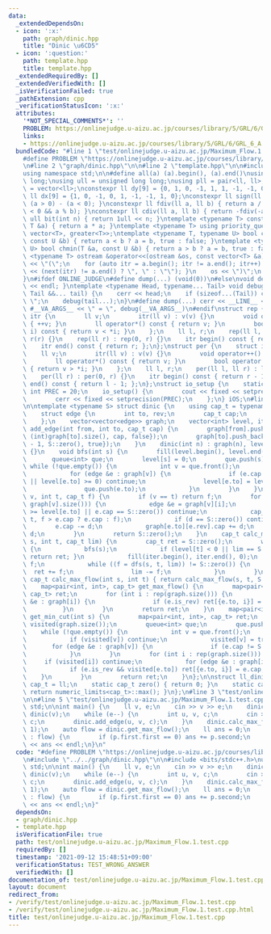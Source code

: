 ```yaml
---
data:
  _extendedDependsOn:
  - icon: ':x:'
    path: graph/dinic.hpp
    title: "Dinic \u6CD5"
  - icon: ':question:'
    path: template.hpp
    title: template.hpp
  _extendedRequiredBy: []
  _extendedVerifiedWith: []
  _isVerificationFailed: true
  _pathExtension: cpp
  _verificationStatusIcon: ':x:'
  attributes:
    '*NOT_SPECIAL_COMMENTS*': ''
    PROBLEM: https://onlinejudge.u-aizu.ac.jp/courses/library/5/GRL/6/GRL_6_A
    links:
    - https://onlinejudge.u-aizu.ac.jp/courses/library/5/GRL/6/GRL_6_A
  bundledCode: "#line 1 \"test/onlinejudge.u-aizu.ac.jp/Maximum_Flow.1.test.cpp\"\n\
    #define PROBLEM \"https://onlinejudge.u-aizu.ac.jp/courses/library/5/GRL/6/GRL_6_A\"\
    \n#line 2 \"graph/dinic.hpp\"\n\n#line 2 \"template.hpp\"\n\n#include <bits/stdc++.h>\n\
    using namespace std;\n\n#define all(a) (a).begin(), (a).end()\nusing ll = long\
    \ long;\nusing ull = unsigned long long;\nusing pll = pair<ll, ll>;\nusing vll\
    \ = vector<ll>;\nconstexpr ll dy[9] = {0, 1, 0, -1, 1, 1, -1, -1, 0};\nconstexpr\
    \ ll dx[9] = {1, 0, -1, 0, 1, -1, -1, 1, 0};\nconstexpr ll sign(ll a) { return\
    \ (a > 0) - (a < 0); }\nconstexpr ll fdiv(ll a, ll b) { return a / b - ((a ^ b)\
    \ < 0 && a % b); }\nconstexpr ll cdiv(ll a, ll b) { return -fdiv(-a, b); }\nconstexpr\
    \ ull bit(int n) { return 1ull << n; }\ntemplate <typename T> constexpr T sq(const\
    \ T &a) { return a * a; }\ntemplate <typename T> using priority_queue_rev = priority_queue<T,\
    \ vector<T>, greater<T>>;\ntemplate <typename T, typename U> bool chmax(T &a,\
    \ const U &b) { return a < b ? a = b, true : false; }\ntemplate <typename T, typename\
    \ U> bool chmin(T &a, const U &b) { return a > b ? a = b, true : false; }\ntemplate\
    \ <typename T> ostream &operator<<(ostream &os, const vector<T> &a) {\n    os\
    \ << \"(\";\n    for (auto itr = a.begin(); itr != a.end(); itr++) { os << *itr\
    \ << (next(itr) != a.end() ? \", \" : \"\"); }\n    os << \")\";\n    return os;\n\
    }\n#ifdef ONLINE_JUDGE\n#define dump(...) (void(0))\n#else\nvoid debug() { cerr\
    \ << endl; }\ntemplate <typename Head, typename... Tail> void debug(Head &&head,\
    \ Tail &&... tail) {\n    cerr << head;\n    if (sizeof...(Tail)) cerr << \",\
    \ \";\n    debug(tail...);\n}\n#define dump(...) cerr << __LINE__ << \": \" <<\
    \ #__VA_ARGS__ << \" = \", debug(__VA_ARGS__)\n#endif\nstruct rep {\n    struct\
    \ itr {\n        ll v;\n        itr(ll v) : v(v) {}\n        void operator++()\
    \ { ++v; }\n        ll operator*() const { return v; }\n        bool operator!=(itr\
    \ i) const { return v < *i; }\n    };\n    ll l, r;\n    rep(ll l, ll r) : l(l),\
    \ r(r) {}\n    rep(ll r) : rep(0, r) {}\n    itr begin() const { return l; };\n\
    \    itr end() const { return r; };\n};\nstruct per {\n    struct itr {\n    \
    \    ll v;\n        itr(ll v) : v(v) {}\n        void operator++() { --v; }\n\
    \        ll operator*() const { return v; }\n        bool operator!=(itr i) const\
    \ { return v > *i; }\n    };\n    ll l, r;\n    per(ll l, ll r) : l(l), r(r) {}\n\
    \    per(ll r) : per(0, r) {}\n    itr begin() const { return r - 1; };\n    itr\
    \ end() const { return l - 1; };\n};\nstruct io_setup {\n    static constexpr\
    \ int PREC = 20;\n    io_setup() {\n        cout << fixed << setprecision(PREC);\n\
    \        cerr << fixed << setprecision(PREC);\n    };\n} iOS;\n#line 4 \"graph/dinic.hpp\"\
    \n\ntemplate <typename S> struct dinic {\n    using cap_t = typename S::cap_t;\n\
    \    struct edge {\n        int to, rev;\n        cap_t cap;\n        bool is_rev;\n\
    \    };\n    vector<vector<edge>> graph;\n    vector<int> level, iter;\n    void\
    \ add_edge(int from, int to, cap_t cap) {\n        graph[from].push_back({to,\
    \ (int)graph[to].size(), cap, false});\n        graph[to].push_back({from, (int)graph[from].size()\
    \ - 1, S::zero(), true});\n    }\n    dinic(int n) : graph(n), level(n), iter(n)\
    \ {}\n    void bfs(int s) {\n        fill(level.begin(), level.end(), -1);\n \
    \       queue<int> que;\n        level[s] = 0;\n        que.push(s);\n       \
    \ while (!que.empty()) {\n            int v = que.front();\n            que.pop();\n\
    \            for (edge &e : graph[v]) {\n                if (e.cap == S::zero()\
    \ || level[e.to] >= 0) continue;\n                level[e.to] = level[v] + 1;\n\
    \                que.push(e.to);\n            }\n        }\n    }\n    cap_t dfs(int\
    \ v, int t, cap_t f) {\n        if (v == t) return f;\n        for (int i : rep(iter[v],\
    \ graph[v].size())) {\n            edge &e = graph[v][i];\n            if (level[v]\
    \ >= level[e.to] || e.cap == S::zero()) continue;\n            cap_t d = dfs(e.to,\
    \ t, f > e.cap ? e.cap : f);\n            if (d == S::zero()) continue;\n    \
    \        e.cap -= d;\n            graph[e.to][e.rev].cap += d;\n            return\
    \ d;\n        }\n        return S::zero();\n    }\n    cap_t calc_max_flow(int\
    \ s, int t, cap_t lim) {\n        cap_t ret = S::zero();\n        while (true)\
    \ {\n            bfs(s);\n            if (level[t] < 0 || lim == S::zero()) {\
    \ return ret; }\n            fill(iter.begin(), iter.end(), 0);\n            cap_t\
    \ f;\n            while ((f = dfs(s, t, lim)) != S::zero()) {\n              \
    \  ret += f;\n                lim -= f;\n            }\n        }\n    }\n   \
    \ cap_t calc_max_flow(int s, int t) { return calc_max_flow(s, t, S::inf()); }\n\
    \    map<pair<int, int>, cap_t> get_max_flow() {\n        map<pair<int, int>,\
    \ cap_t> ret;\n        for (int i : rep(graph.size())) {\n            for (edge\
    \ &e : graph[i]) {\n                if (e.is_rev) ret[{e.to, i}] = e.cap;\n  \
    \          }\n        }\n        return ret;\n    }\n    map<pair<int, int>, cap_t>\
    \ get_min_cut(int s) {\n        map<pair<int, int>, cap_t> ret;\n        vector<int>\
    \ visited(graph.size());\n        queue<int> que;\n        que.push(s);\n    \
    \    while (!que.empty()) {\n            int v = que.front();\n            que.pop();\n\
    \            if (visited[v]) continue;\n            visited[v] = true;\n     \
    \       for (edge &e : graph[v]) {\n                if (e.cap != S::zero()) que.push(e.to);\n\
    \            }\n        }\n        for (int i : rep(graph.size())) {\n       \
    \     if (visited[i]) continue;\n            for (edge &e : graph[i]) {\n    \
    \            if (e.is_rev && visited[e.to]) ret[{e.to, i}] = e.cap;\n        \
    \    }\n        }\n        return ret;\n    }\n};\n\nstruct ll_dinic {\n    using\
    \ cap_t = ll;\n    static cap_t zero() { return 0; }\n    static cap_t inf() {\
    \ return numeric_limits<cap_t>::max(); }\n};\n#line 3 \"test/onlinejudge.u-aizu.ac.jp/Maximum_Flow.1.test.cpp\"\
    \n\n#line 5 \"test/onlinejudge.u-aizu.ac.jp/Maximum_Flow.1.test.cpp\"\nusing namespace\
    \ std;\n\nint main() {\n    ll v, e;\n    cin >> v >> e;\n    dinic<ll_dinic>\
    \ dinic(v);\n    while (e--) {\n        int u, v, c;\n        cin >> u >> v >>\
    \ c;\n        dinic.add_edge(u, v, c);\n    }\n    dinic.calc_max_flow(0, v -\
    \ 1);\n    auto flow = dinic.get_max_flow();\n    ll ans = 0;\n    for (auto p\
    \ : flow) {\n        if (p.first.first == 0) ans += p.second;\n    }\n    cout\
    \ << ans << endl;\n}\n"
  code: "#define PROBLEM \"https://onlinejudge.u-aizu.ac.jp/courses/library/5/GRL/6/GRL_6_A\"\
    \n#include \"../../graph/dinic.hpp\"\n\n#include <bits/stdc++.h>\nusing namespace\
    \ std;\n\nint main() {\n    ll v, e;\n    cin >> v >> e;\n    dinic<ll_dinic>\
    \ dinic(v);\n    while (e--) {\n        int u, v, c;\n        cin >> u >> v >>\
    \ c;\n        dinic.add_edge(u, v, c);\n    }\n    dinic.calc_max_flow(0, v -\
    \ 1);\n    auto flow = dinic.get_max_flow();\n    ll ans = 0;\n    for (auto p\
    \ : flow) {\n        if (p.first.first == 0) ans += p.second;\n    }\n    cout\
    \ << ans << endl;\n}"
  dependsOn:
  - graph/dinic.hpp
  - template.hpp
  isVerificationFile: true
  path: test/onlinejudge.u-aizu.ac.jp/Maximum_Flow.1.test.cpp
  requiredBy: []
  timestamp: '2021-09-12 15:48:51+09:00'
  verificationStatus: TEST_WRONG_ANSWER
  verifiedWith: []
documentation_of: test/onlinejudge.u-aizu.ac.jp/Maximum_Flow.1.test.cpp
layout: document
redirect_from:
- /verify/test/onlinejudge.u-aizu.ac.jp/Maximum_Flow.1.test.cpp
- /verify/test/onlinejudge.u-aizu.ac.jp/Maximum_Flow.1.test.cpp.html
title: test/onlinejudge.u-aizu.ac.jp/Maximum_Flow.1.test.cpp
---
```

